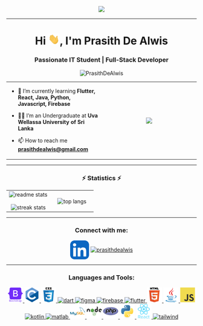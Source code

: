 <p align="center">
  <img src="https://github.com/thompsonemerson/thompsonemerson/raw/master/cover-thompson.png" height="200"/>
</p>
<hr>

<h1 align="center">Hi <img src="https://raw.githubusercontent.com/ABSphreak/ABSphreak/master/gifs/Hi.gif" width="30px">, I'm Prasith De Alwis</h1>
<h3 align="center">Passionate IT Student | Full-Stack Developer</h3>
<p align="center"> <img src="https://komarev.com/ghpvc/?username=PrasithDeAlwis&label=Profile%20views&color=0e75b6&style=flat" alt="PrasithDeAlwis" /> </p>

<table align="center">
<tr border="none">
<td width="50%" align="left">

- 🌱 I’m currently learning **Flutter, React, Java, Python, Javascript, Firebase**

- 🧑‍🎓 I’m an Undergraduate at **Uva Wellassa University of Sri Lanka**

- 📫 How to reach me **prasithdealwis@gmail.com**

</td>
<td width="50%" align="center">
  
  <picture> <img align="center" src="https://github.com/7oSkaaa/7oSkaaa/blob/main/Images/Right_Side.gif?raw=true" width="250px"></picture>
  
</td>
</tr>
</table>

---

<h3 align="center">⚡ Statistics ⚡</h3>
<p align="center">
<table align="center">
<tr border="none">
<td width="50%" align="center">
  
  <img width="390" src="https://github-readme-stats-salesp07.vercel.app/api?username=PrasithDeAlwis&count_private=true&show_icons=true&theme=react&rank_icon=github&border_radius=10" alt="readme stats" />
  <br><br>
  <img width="400" src="https://github-readme-streak-stats-salesp07.vercel.app/?user=PrasithDeAlwis&count_private=true&theme=react&border_radius=10" alt="streak stats"/>

</td>
<td width="50%" align="center">
  
  <img width="325" align="center" src="https://github-readme-stats-salesp07.vercel.app/api/top-langs/?username=PrasithDeAlwis&hide=HTML&langs_count=8&layout=compact&theme=react&border_radius=10&size_weight=0.5&count_weight=0.5&exclude_repo=github-readme-stats" alt="top langs" />
  
</td>
</tr>
</table>
</p>

---

<h3 align="center">Connect with me:</h3>
<p align="center">
<a href="https://www.linkedin.com/in/prasith-de-alwis-506824334/" target="_blank"><img align="center" src="https://github.com/tandpfun/skill-icons/blob/main/icons/LinkedIn.svg" alt="Prasith De Alwis" height="50" width="50" /></a>
<a href="https://instagram.com/prasithdealwis/" target="_blank"><img align="center" src="https://www.edigitalagency.com.au/wp-content/uploads/new-Instagram-icon-png-full-colour.png" alt="prasithdealwis" height="50" width="50" /></a>
</p>

---

<h3 align="center">Languages and Tools:</h3>
<p align="center">
<a href="https://getbootstrap.com" target="_blank" rel="noreferrer"> <img src="https://raw.githubusercontent.com/devicons/devicon/master/icons/bootstrap/bootstrap-plain-wordmark.svg" alt="bootstrap" width="40" height="40"/> </a> 
<a href="https://www.cprogramming.com/" target="_blank" rel="noreferrer"> <img src="https://raw.githubusercontent.com/devicons/devicon/master/icons/c/c-original.svg" alt="c" width="40" height="40"/> </a> 
<a href="https://www.w3schools.com/css/" target="_blank" rel="noreferrer"> <img src="https://raw.githubusercontent.com/devicons/devicon/master/icons/css3/css3-original-wordmark.svg" alt="css3" width="40" height="40"/> </a> 
<a href="https://dart.dev" target="_blank" rel="noreferrer"> <img src="https://www.vectorlogo.zone/logos/dartlang/dartlang-icon.svg" alt="dart" width="40" height="40"/> </a> 
<a href="https://www.figma.com/" target="_blank" rel="noreferrer"> <img src="https://www.vectorlogo.zone/logos/figma/figma-icon.svg" alt="figma" width="40" height="40"/> </a> 
<a href="https://firebase.google.com/" target="_blank" rel="noreferrer"> <img src="https://www.vectorlogo.zone/logos/firebase/firebase-icon.svg" alt="firebase" width="40" height="40"/> </a> 
<a href="https://flutter.dev" target="_blank" rel="noreferrer"> <img src="https://www.vectorlogo.zone/logos/flutterio/flutterio-icon.svg" alt="flutter" width="40" height="40"/> </a> 
<a href="https://www.w3.org/html/" target="_blank" rel="noreferrer"> <img src="https://raw.githubusercontent.com/devicons/devicon/master/icons/html5/html5-original-wordmark.svg" alt="html5" width="40" height="40"/> </a> 
<a href="https://www.java.com" target="_blank" rel="noreferrer"> <img src="https://raw.githubusercontent.com/devicons/devicon/master/icons/java/java-original.svg" alt="java" width="40" height="40"/> </a> 
<a href="https://developer.mozilla.org/en-US/docs/Web/JavaScript" target="_blank" rel="noreferrer"> <img src="https://raw.githubusercontent.com/devicons/devicon/master/icons/javascript/javascript-original.svg" alt="javascript" width="40" height="40"/> </a> 
<a href="https://kotlinlang.org" target="_blank" rel="noreferrer"> <img src="https://www.vectorlogo.zone/logos/kotlinlang/kotlinlang-icon.svg" alt="kotlin" width="40" height="40"/> </a> 
<a href="https://www.mathworks.com/" target="_blank" rel="noreferrer"> <img src="https://upload.wikimedia.org/wikipedia/commons/2/21/Matlab_Logo.png" alt="matlab" width="40" height="40"/> </a> 
<a href="https://www.mysql.com/" target="_blank" rel="noreferrer"> <img src="https://raw.githubusercontent.com/devicons/devicon/master/icons/mysql/mysql-original-wordmark.svg" alt="mysql" width="40" height="40"/> </a> 
<a href="https://nodejs.org" target="_blank" rel="noreferrer"> <img src="https://raw.githubusercontent.com/devicons/devicon/master/icons/nodejs/nodejs-original-wordmark.svg" alt="nodejs" width="40" height="40"/> </a> 
<a href="https://www.php.net" target="_blank" rel="noreferrer"> <img src="https://raw.githubusercontent.com/devicons/devicon/master/icons/php/php-original.svg" alt="php" width="40" height="40"/> </a> 
<a href="https://www.python.org" target="_blank" rel="noreferrer"> <img src="https://raw.githubusercontent.com/devicons/devicon/master/icons/python/python-original.svg" alt="python" width="40" height="40"/> </a> 
<a href="https://reactjs.org/" target="_blank" rel="noreferrer"> <img src="https://raw.githubusercontent.com/devicons/devicon/master/icons/react/react-original-wordmark.svg" alt="react" width="40" height="40"/> </a> 
<a href="https://tailwindcss.com/" target="_blank" rel="noreferrer"> <img src="https://www.vectorlogo.zone/logos/tailwindcss/tailwindcss-icon.svg" alt="tailwind" width="40" height="40"/> </a> 
</p>


